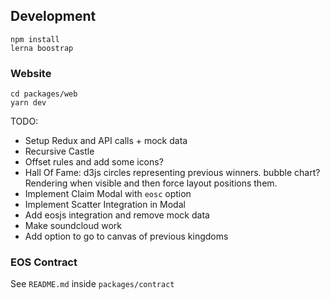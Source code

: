 ## Development
```
npm install
lerna boostrap
```

### Website
```
cd packages/web
yarn dev
```

TODO:
* Setup Redux and API calls + mock data
* Recursive Castle
* Offset rules and add some icons?
* Hall Of Fame: d3js circles representing previous winners. bubble chart? Rendering when visible and then force layout positions them.
* Implement Claim Modal with `eosc` option
* Implement Scatter Integration in Modal
* Add eosjs integration and remove mock data
* Make soundcloud work
* Add option to go to canvas of previous kingdoms

### EOS Contract
See `README.md` inside `packages/contract`
